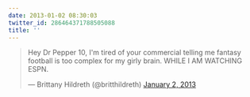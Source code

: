 ```yaml
---
date: 2013-01-02 08:30:03
twitter_id: 286464371788505088
title: ''
---
```


<blockquote class="twitter-tweet"><p lang="en" dir="ltr">Hey Dr Pepper 10, I&#39;m tired of your commercial telling me fantasy football is too complex for my girly brain. WHILE I AM WATCHING ESPN.</p>&mdash; Brittany Hildreth (@britthildreth) <a href="https://twitter.com/britthildreth/status/286299629702746113?ref_src=twsrc%5Etfw">January 2, 2013</a></blockquote>
<script async src="https://platform.twitter.com/widgets.js" charset="utf-8"></script>
